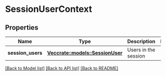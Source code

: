 # SessionUserContext

## Properties

Name | Type | Description | Notes
------------ | ------------- | ------------- | -------------
**session_users** | [**Vec<crate::models::SessionUser>**](SessionUser.md) | Users in the session | 

[[Back to Model list]](../README.md#documentation-for-models) [[Back to API list]](../README.md#documentation-for-api-endpoints) [[Back to README]](../README.md)


